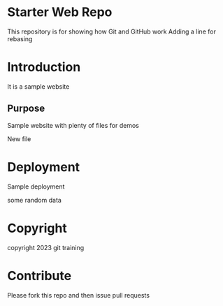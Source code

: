 # Starter Web Repo

This repository is for showing how Git and GitHub work
Adding a line for rebasing
# Introduction
It is a sample website

## Purpose

Sample website with plenty of files for demos

New file

# Deployment
Sample deployment

some random data
# Copyright
copyright 2023 git training

# Contribute
Please fork this repo and then issue pull requests
